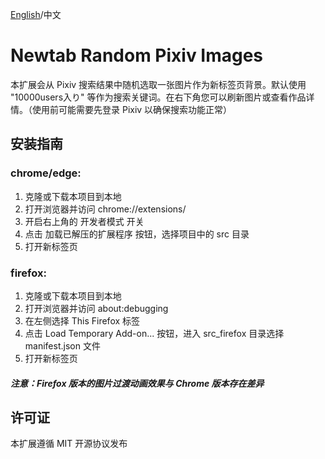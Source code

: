 [English](./readme.md)/中文

# Newtab Random Pixiv Images

本扩展会从 Pixiv 搜索结果中随机选取一张图片作为新标签页背景。默认使用 "10000users入り" 等作为搜索关键词。在右下角您可以刷新图片或查看作品详情。（使用前可能需要先登录 Pixiv 以确保搜索功能正常）

## 安装指南
### chrome/edge:
1. 克隆或下载本项目到本地
2. 打开浏览器并访问 chrome://extensions/
3. 开启右上角的 开发者模式 开关
4. 点击 加载已解压的扩展程序 按钮，选择项目中的 src 目录
5. 打开新标签页

### firefox:
1. 克隆或下载本项目到本地
2. 打开浏览器并访问 about:debugging
3. 在左侧选择 This Firefox 标签
4. 点击 Load Temporary Add-on... 按钮，进入 src_firefox 目录选择 manifest.json 文件
5. 打开新标签页

##### 注意：Firefox 版本的图片过渡动画效果与 Chrome 版本存在差异

## 许可证

本扩展遵循 MIT 开源协议发布
